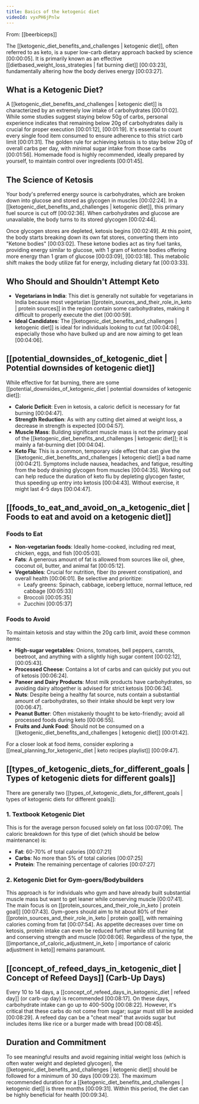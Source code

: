 ```yaml
---
title: Basics of the ketogenic diet
videoId: vyxPH6jPnlw
---
```


From: [[beerbiceps]] <br/> 

The [[ketogenic_diet_benefits_and_challenges | ketogenic diet]], often referred to as keto, is a super low-carb dietary approach backed by science <a class="yt-timestamp" data-t="00:00:05">[00:00:05]</a>. It is primarily known as an effective [[dietbased_weight_loss_strategies | fat burning diet]] <a class="yt-timestamp" data-t="00:03:23">[00:03:23]</a>, fundamentally altering how the body derives energy <a class="yt-timestamp" data-t="00:03:27">[00:03:27]</a>.

## What is a Ketogenic Diet?

A [[ketogenic_diet_benefits_and_challenges | ketogenic diet]] is characterized by an extremely low intake of carbohydrates <a class="yt-timestamp" data-t="00:01:02">[00:01:02]</a>. While some studies suggest staying below 50g of carbs, personal experience indicates that remaining below 20g of carbohydrates daily is crucial for proper execution <a class="yt-timestamp" data-t="00:01:12">[00:01:12]</a>, <a class="yt-timestamp" data-t="00:01:19">[00:01:19]</a>. It's essential to count every single food item consumed to ensure adherence to this strict carb limit <a class="yt-timestamp" data-t="00:01:31">[00:01:31]</a>. The golden rule for achieving ketosis is to stay below 20g of overall carbs per day, with minimal sugar intake from those carbs <a class="yt-timestamp" data-t="00:01:56">[00:01:56]</a>. Homemade food is highly recommended, ideally prepared by yourself, to maintain control over ingredients <a class="yt-timestamp" data-t="00:01:45">[00:01:45]</a>.

## The Science of Ketosis

Your body's preferred energy source is carbohydrates, which are broken down into glucose and stored as glycogen in muscles <a class="yt-timestamp" data-t="00:02:24">[00:02:24]</a>. In a [[ketogenic_diet_benefits_and_challenges | ketogenic diet]], this primary fuel source is cut off <a class="yt-timestamp" data-t="00:02:36">[00:02:36]</a>. When carbohydrates and glucose are unavailable, the body turns to its stored glycogen <a class="yt-timestamp" data-t="00:02:44">[00:02:44]</a>.

Once glycogen stores are depleted, ketosis begins <a class="yt-timestamp" data-t="00:02:49">[00:02:49]</a>. At this point, the body starts breaking down its own fat stores, converting them into "Ketone bodies" <a class="yt-timestamp" data-t="00:02:58">[00:03:02]</a>. These ketone bodies act as tiny fuel tanks, providing energy similar to glucose, with 1 gram of ketone bodies offering more energy than 1 gram of glucose <a class="yt-timestamp" data-t="00:03:05">[00:03:09]</a>, <a class="yt-timestamp" data-t="00:03:15">[00:03:18]</a>. This metabolic shift makes the body utilize fat for energy, including dietary fat <a class="yt-timestamp" data-t="00:03:27">[00:03:33]</a>.

## Who Should and Shouldn't Attempt Keto

*   **Vegetarians in India**: This diet is generally not suitable for vegetarians in India because most vegetarian [[protein_sources_and_their_role_in_keto | protein sources]] in the region contain some carbohydrates, making it difficult to properly execute the diet <a class="yt-timestamp" data-t="00:00:46">[00:00:59]</a>.
*   **Ideal Candidates**: The [[ketogenic_diet_benefits_and_challenges | ketogenic diet]] is ideal for individuals looking to cut fat <a class="yt-timestamp" data-t="00:04:08">[00:04:08]</a>, especially those who have bulked up and are now aiming to get lean <a class="yt-timestamp" data-t="00:04:06">[00:04:06]</a>.

## [[potential_downsides_of_ketogenic_diet | Potential downsides of ketogenic diet]]

While effective for fat burning, there are some [[potential_downsides_of_ketogenic_diet | potential downsides of ketogenic diet]]:

*   **Caloric Deficit**: Even in ketosis, a caloric deficit is necessary for fat burning <a class="yt-timestamp" data-t="00:04:40">[00:04:47]</a>.
*   **Strength Reduction**: As with any cutting diet aimed at weight loss, a decrease in strength is expected <a class="yt-timestamp" data-t="00:04:49">[00:04:57]</a>.
*   **Muscle Mass**: Building significant muscle mass is not the primary goal of the [[ketogenic_diet_benefits_and_challenges | ketogenic diet]]; it is mainly a fat-burning diet <a class="yt-timestamp" data-t="00:04:01">[00:04:04]</a>.
*   **Keto Flu**: This is a common, temporary side effect that can give the [[ketogenic_diet_benefits_and_challenges | ketogenic diet]] a bad name <a class="yt-timestamp" data-t="00:04:16">[00:04:21]</a>. Symptoms include nausea, headaches, and fatigue, resulting from the body draining glycogen from muscles <a class="yt-timestamp" data-t="00:04:27">[00:04:35]</a>. Working out can help reduce the duration of keto flu by depleting glycogen faster, thus speeding up entry into ketosis <a class="yt-timestamp" data-t="00:04:37">[00:04:43]</a>. Without exercise, it might last 4-5 days <a class="yt-timestamp" data-t="00:04:46">[00:04:47]</a>.

## [[foods_to_eat_and_avoid_on_a_ketogenic_diet | Foods to eat and avoid on a ketogenic diet]]

### Foods to Eat
*   **Non-vegetarian foods**: Ideally home-cooked, including red meat, chicken, eggs, and fish <a class="yt-timestamp" data-t="00:04:55">[00:05:03]</a>.
*   **Fats**: A generous amount of fat is allowed from sources like oil, ghee, coconut oil, butter, and animal fat <a class="yt-timestamp" data-t="00:05:05">[00:05:12]</a>.
*   **Vegetables**: Crucial for nutrition, fiber (to prevent constipation), and overall health <a class="yt-timestamp" data-t="00:05:18">[00:06:01]</a>. Be selective and prioritize:
    *   Leafy greens: Spinach, cabbage, iceberg lettuce, normal lettuce, red cabbage <a class="yt-timestamp" data-t="00:05:29">[00:05:33]</a>
    *   Broccoli <a class="yt-timestamp" data-t="00:05:33">[00:05:35]</a>
    *   Zucchini <a class="yt-timestamp" data-t="00:05:35">[00:05:37]</a>

### Foods to Avoid
To maintain ketosis and stay within the 20g carb limit, avoid these common items:
*   **High-sugar vegetables**: Onions, tomatoes, bell peppers, carrots, beetroot, and anything with a slightly high sugar content <a class="yt-timestamp" data-t="00:02:06">[00:02:12]</a>, <a class="yt-timestamp" data-t="00:05:39">[00:05:43]</a>.
*   **Processed Cheese**: Contains a lot of carbs and can quickly put you out of ketosis <a class="yt-timestamp" data-t="00:06:20">[00:06:24]</a>.
*   **Paneer and Dairy Products**: Most milk products have carbohydrates, so avoiding dairy altogether is advised for strict ketosis <a class="yt-timestamp" data-t="00:06:26">[00:06:34]</a>.
*   **Nuts**: Despite being a healthy fat source, nuts contain a substantial amount of carbohydrates, so their intake should be kept very low <a class="yt-timestamp" data-t="00:06:37">[00:06:47]</a>.
*   **Peanut Butter**: Often mistakenly thought to be keto-friendly; avoid all processed foods during keto <a class="yt-timestamp" data-t="00:06:47">[00:06:55]</a>.
*   **Fruits and Junk Food**: Should not be consumed on a [[ketogenic_diet_benefits_and_challenges | ketogenic diet]] <a class="yt-timestamp" data-t="00:01:40">[00:01:42]</a>.

For a closer look at food items, consider exploring a [[meal_planning_for_ketogenic_diet | keto recipes playlist]] <a class="yt-timestamp" data-t="00:09:45">[00:09:47]</a>.

## [[types_of_ketogenic_diets_for_different_goals | Types of ketogenic diets for different goals]]

There are generally two [[types_of_ketogenic_diets_for_different_goals | types of ketogenic diets for different goals]]:

### 1. Textbook Ketogenic Diet
This is for the average person focused solely on fat loss <a class="yt-timestamp" data-t="00:07:05">[00:07:09]</a>. The caloric breakdown for this type of diet (which should be below maintenance) is:
*   **Fat**: 60-70% of total calories <a class="yt-timestamp" data-t="00:07:17">[00:07:21]</a>
*   **Carbs**: No more than 5% of total calories <a class="yt-timestamp" data-t="00:07:21">[00:07:25]</a>
*   **Protein**: The remaining percentage of calories <a class="yt-timestamp" data-t="00:07:25">[00:07:27]</a>

### 2. Ketogenic Diet for Gym-goers/Bodybuilders
This approach is for individuals who gym and have already built substantial muscle mass but want to get leaner while conserving muscle <a class="yt-timestamp" data-t="00:07:33">[00:07:41]</a>. The main focus is on [[protein_sources_and_their_role_in_keto | protein goal]] <a class="yt-timestamp" data-t="00:07:41">[00:07:43]</a>. Gym-goers should aim to hit about 80% of their [[protein_sources_and_their_role_in_keto | protein goal]], with remaining calories coming from fat <a class="yt-timestamp" data-t="00:07:47">[00:07:54]</a>. As appetite decreases over time on ketosis, protein intake can even be reduced further while still burning fat and conserving strength and muscle <a class="yt-timestamp" data-t="00:07:57">[00:08:06]</a>. Regardless of the type, the [[importance_of_caloric_adjustment_in_keto | importance of caloric adjustment in keto]] remains paramount.

## [[concept_of_refeed_days_in_ketogenic_diet | Concept of Refeed Days]] (Carb-Up Days)

Every 10 to 14 days, a [[concept_of_refeed_days_in_ketogenic_diet | refeed day]] (or carb-up day) is recommended <a class="yt-timestamp" data-t="00:08:10">[00:08:17]</a>. On these days, carbohydrate intake can go up to 400-500g <a class="yt-timestamp" data-t="00:08:17">[00:08:22]</a>. However, it's critical that these carbs do not come from sugar; sugar must still be avoided <a class="yt-timestamp" data-t="00:08:23">[00:08:29]</a>. A refeed day can be a "cheat meal" that avoids sugar but includes items like rice or a burger made with bread <a class="yt-timestamp" data-t="00:08:39">[00:08:45]</a>.

## Duration and Commitment

To see meaningful results and avoid regaining initial weight loss (which is often water weight and depleted glycogen), the [[ketogenic_diet_benefits_and_challenges | ketogenic diet]] should be followed for a minimum of 30 days <a class="yt-timestamp" data-t="00:08:58">[00:09:23]</a>. The maximum recommended duration for a [[ketogenic_diet_benefits_and_challenges | ketogenic diet]] is three months <a class="yt-timestamp" data-t="00:09:28">[00:09:31]</a>. Within this period, the diet can be highly beneficial for health <a class="yt-timestamp" data-t="00:09:32">[00:09:34]</a>.
